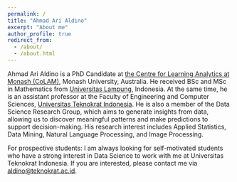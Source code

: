 ```yaml
---
permalink: /
title: "Ahmad Ari Aldino"
excerpt: "About me"
author_profile: true
redirect_from: 
  - /about/
  - /about.html
---
```


Ahmad Ari Aldino is a PhD Candidate at [the Centre for Learning Analytics at Monash (CoLAM)](https://www.monash.edu/colam), Monash University, Australia. He received BSc and MSc in Mathematics from [Universitas Lampung](https://www.unila.ac.id/en/), Indonesia. At the same time, he is an assistant professor at the Faculty of Engineering and Computer Sciences, [Universitas Teknokrat Indonesia](https://teknokrat.ac.id/). He is also a member of the Data Science Research Group, which aims to generate insights from data, allowing us to discover meaningful patterns and make predictions to support decision-making. His research interest includes Applied Statistics, Data Mining, Natural Language Processing, and Image Processing.

For prospective students: I am always looking for self-motivated students who have a strong interest in Data Science to work with me at Universitas Teknokrat Indonesia. If you are interested, please contact me via aldino@teknokrat.ac.id.
